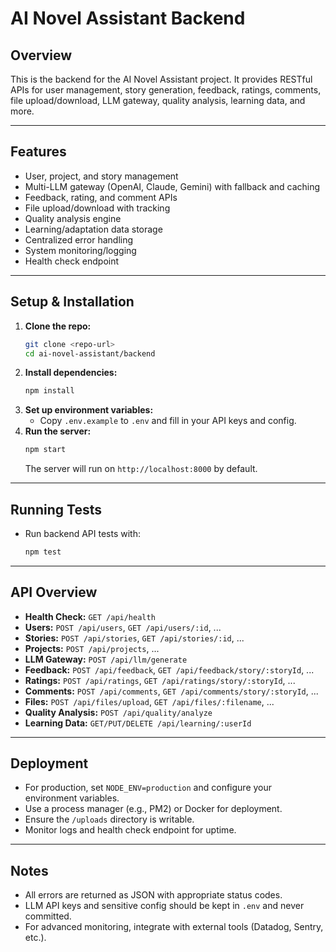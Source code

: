 # AI Novel Assistant Backend

## Overview
This is the backend for the AI Novel Assistant project. It provides RESTful APIs for user management, story generation, feedback, ratings, comments, file upload/download, LLM gateway, quality analysis, learning data, and more.

---

## Features
- User, project, and story management
- Multi-LLM gateway (OpenAI, Claude, Gemini) with fallback and caching
- Feedback, rating, and comment APIs
- File upload/download with tracking
- Quality analysis engine
- Learning/adaptation data storage
- Centralized error handling
- System monitoring/logging
- Health check endpoint

---

## Setup & Installation

1. **Clone the repo:**
   ```bash
   git clone <repo-url>
   cd ai-novel-assistant/backend
   ```
2. **Install dependencies:**
   ```bash
   npm install
   ```
3. **Set up environment variables:**
   - Copy `.env.example` to `.env` and fill in your API keys and config.
4. **Run the server:**
   ```bash
   npm start
   ```
   The server will run on `http://localhost:8000` by default.

---

## Running Tests

- Run backend API tests with:
  ```bash
  npm test
  ```

---

## API Overview

- **Health Check:** `GET /api/health`
- **Users:** `POST /api/users`, `GET /api/users/:id`, ...
- **Stories:** `POST /api/stories`, `GET /api/stories/:id`, ...
- **Projects:** `POST /api/projects`, ...
- **LLM Gateway:** `POST /api/llm/generate`
- **Feedback:** `POST /api/feedback`, `GET /api/feedback/story/:storyId`, ...
- **Ratings:** `POST /api/ratings`, `GET /api/ratings/story/:storyId`, ...
- **Comments:** `POST /api/comments`, `GET /api/comments/story/:storyId`, ...
- **Files:** `POST /api/files/upload`, `GET /api/files/:filename`, ...
- **Quality Analysis:** `POST /api/quality/analyze`
- **Learning Data:** `GET/PUT/DELETE /api/learning/:userId`

---

## Deployment
- For production, set `NODE_ENV=production` and configure your environment variables.
- Use a process manager (e.g., PM2) or Docker for deployment.
- Ensure the `/uploads` directory is writable.
- Monitor logs and health check endpoint for uptime.

---

## Notes
- All errors are returned as JSON with appropriate status codes.
- LLM API keys and sensitive config should be kept in `.env` and never committed.
- For advanced monitoring, integrate with external tools (Datadog, Sentry, etc.). 